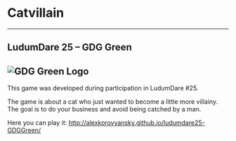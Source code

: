Catvillain
==========
* * * * * 
LudumDare 25 &ndash; GDG Green
------------------------
![GDG Green Logo](https://googledrive.com/host/0BwXbHApLV1SSRy15SUNZRkpqRDA/logo-110-g.png)
----
This game was developed during participation in LudumDare #25. 

The game is about a cat who just wanted to become a little more villainy. The goal is to do your business and avoid being catched by a man.

Here you can play it: http://alexkorovyansky.github.io/ludumdare25-GDGGreen/
